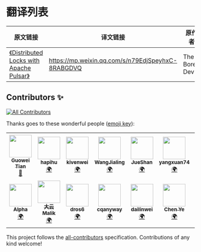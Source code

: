 # 翻译列表

| 原文链接 | 译文链接 | 原作者 | 译者 |
| --- | --- | --- | --- |
| [《Distributed Locks with Apache Pulsar》](https://theboreddev.com/distributed-locks-with-apache-pulsar/)| https://mp.weixin.qq.com/s/n79EdjSpeyhxC-8RABGDVQ | The Bored Dev | [魏伟 kivenwei](https://github.com/kivenwei)|


## Contributors ✨

<!-- ALL-CONTRIBUTORS-BADGE:START - Do not remove or modify this section -->
[![All Contributors](https://img.shields.io/badge/all_contributors-13-orange.svg?style=flat-square)](#contributors-)
<!-- ALL-CONTRIBUTORS-BADGE:END -->

Thanks goes to these wonderful people ([emoji key](https://allcontributors.org/docs/en/emoji-key)):

<!-- ALL-CONTRIBUTORS-LIST:START - Do not remove or modify this section -->
<!-- prettier-ignore-start -->
<!-- markdownlint-disable -->
<table>
  <tr>
    <td align="center"><a href="https://github.com/Tango2018cc"><img src="https://avatars.githubusercontent.com/u/76191133?v=4?s=60" width="60px;" alt=""/><br /><sub><b>Guowei Tian</b></sub></a><br /><a href="#blog-Tango2018cc" title="Blogposts">📝</a></td>
    <td align="center"><a href="https://github.com/hapihu"><img src="https://avatars.githubusercontent.com/u/20364527?v=4?s=60" width="60px;" alt=""/><br /><sub><b>hapihu</b></sub></a><br /><a href="#translation-hapihu" title="Translation">🌍</a></td>
    <td align="center"><a href="https://github.com/kivenwei"><img src="https://avatars.githubusercontent.com/u/12410478?v=4?s=60" width="60px;" alt=""/><br /><sub><b>kivenwei</b></sub></a><br /><a href="#translation-kivenwei" title="Translation">🌍</a></td>
    <td align="center"><a href="https://github.com/wangjialing218"><img src="https://avatars.githubusercontent.com/u/65590138?v=4?s=60" width="60px;" alt=""/><br /><sub><b>WangJialing</b></sub></a><br /><a href="#translation-wangjialing218" title="Translation">🌍</a></td>
    <td align="center"><a href="https://github.com/JueShanCoder"><img src="https://avatars.githubusercontent.com/u/67142106?v=4?s=60" width="60px;" alt=""/><br /><sub><b>JueShan</b></sub></a><br /><a href="#translation-JueShanCoder" title="Translation">🌍</a></td>
    <td align="center"><a href="https://github.com/yangxuan74"><img src="https://avatars.githubusercontent.com/u/20755861?v=4?s=60" width="60px;" alt=""/><br /><sub><b>yangxuan74</b></sub></a><br /><a href="#translation-yangxuan74" title="Translation">🌍</a></td>
    <td align="center"><a href="https://github.com/602763061"><img src="https://avatars.githubusercontent.com/u/38520920?v=4?s=60" width="60px;" alt=""/><br /><sub><b>602763061</b></sub></a><br /><a href="#translation-602763061" title="Translation">🌍</a></td>
    <td align="center"><a href="https://github.com/jjnnzb"><img src="https://avatars.githubusercontent.com/u/58833386?v=4?s=60" width="60px;" alt=""/><br /><sub><b>Jining Jiang</b></sub></a><br /><a href="#translation-jjnnzb" title="Translation">🌍</a></td>
    <td align="center"><a href="https://github.com/duanjia85"><img src="https://avatars.githubusercontent.com/u/50932505?v=4?s=60" width="60px;" alt=""/><br /><sub><b>Janus</b></sub></a><br /><a href="#translation-duanjia85" title="Translation">🌍</a></td>
    <td align="center"><a href="https://bosong.online"><img src="https://avatars.githubusercontent.com/u/30426054?v=4?s=60" width="60px;" alt=""/><br /><sub><b>Jack Song</b></sub></a><br /><a href="#translation-dislazy" title="Translation">🌍</a></td>
  </tr>
  <tr>
    <td align="center"><a href="http://alphawang.github.io"><img src="https://avatars.githubusercontent.com/u/3367744?v=4?s=60" width="60px;" alt=""/><br /><sub><b>Alpha</b></sub></a><br /><a href="#translation-AlphaWang" title="Translation">🌍</a></td>
    <td align="center"><a href="https://github.com/EAHITechnology"><img src="https://avatars.githubusercontent.com/u/45755982?v=4?s=60" width="60px;" alt=""/><br /><sub><b>大云Malik</b></sub></a><br /><a href="#translation-EAHITechnology" title="Translation">🌍</a></td>
    <td align="center"><a href="https://github.com/dros6"><img src="https://avatars.githubusercontent.com/u/62832123?v=4?s=60" width="60px;" alt=""/><br /><sub><b>dros6</b></sub></a><br /><a href="#translation-dros6" title="Translation">🌍</a></td>
    <td align="center"><a href="https://github.com/cqanyway"><img src="https://avatars.githubusercontent.com/u/31555938?v=4?s=60" width="60px;" alt=""/><br /><sub><b>cqanyway</b></sub></a><br /><a href="#translation-cqanyway" title="Translation">🌍</a></td>
    <td align="center"><a href="https://github.com/IOTdailinwei"><img src="https://avatars.githubusercontent.com/u/24489730?v=4?s=60" width="60px;" alt=""/><br /><sub><b>dailinwei</b></sub></a><br /><a href="#translation-IOTdailinwei" title="Translation">🌍</a></td>
    <td align="center"><a href="https://github.com/FieldChan"><img src="https://avatars.githubusercontent.com/u/19758177?v=4?s=60" width="60px;" alt=""/><br /><sub><b>Chen Ye</b></sub></a><br /><a href="#translation-FieldChan" title="Translation">🌍</a></td>
    <td align="center"><a href="https://github.com/Flowermin"><img src="https://avatars.githubusercontent.com/u/48741608?v=4?s=60" width="60px;" alt=""/><br /><sub><b>Flowermin</b></sub></a><br /><a href="#translation-Flowermin" title="Translation">🌍</a></td>
  </tr>
</table>

<!-- markdownlint-restore -->
<!-- prettier-ignore-end -->

<!-- ALL-CONTRIBUTORS-LIST:END -->

This project follows the [all-contributors](https://github.com/all-contributors/all-contributors) specification. Contributions of any kind welcome!
